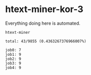 # htext-miner-kor-3

Everything doing here is automated.

```
htext-miner

total: 43/9855 (0.4363267376966007%)

job0: 7
job1: 9
job2: 9
job3: 9
job4: 9
```